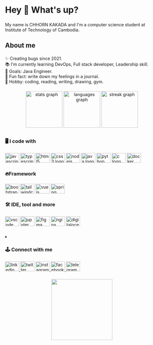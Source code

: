 <h1 align="left">Hey 👋 What's up?</h1>

###

<p align="left">My name is CHHORN KAKADA and I'm a computer science student at Institute of Technology of Cambodia.</p>

###

<h2 align="left">About me</h2>

###

<p align="left">✨ Creating bugs since 2021.<br>📚 I'm currently learning DevOps, Full stack developer, Leadership skill.<br>🎯 Goals: Java Engineer.<br>🎲 Fun fact: write down​ my feelings in a journal.<br>🖤 Hobby: coding, reading, writing, drawing, gym.</p>

###

<div align="center">
  <img src="https://github-readme-stats.vercel.app/api?username=ChhornKakada&hide_title=true&hide_rank=false&show_icons=true&include_all_commits=true&count_private=true&disable_animations=false&theme=dracula&locale=en&hide_border=true&order=1" height="120" alt="stats graph"  />
  <img src="https://github-readme-stats.vercel.app/api/top-langs?username=ChhornKakada&locale=en&hide_title=true&layout=compact&card_width=320&langs_count=6&theme=dracula&hide_border=true&order=2" height="120" alt="languages graph"  />
  <img src="https://streak-stats.demolab.com?user=ChhornKakada&locale=en&mode=daily&theme=dracula&hide_border=true&border_radius=5&order=3" height="120" alt="streak graph"  />
</div>

###

<h2 align="left"></h2>

###

<h3 align="left">🖥️ I code with</h3>

###

<div align="left">
  <img src="https://cdn.jsdelivr.net/gh/devicons/devicon/icons/javascript/javascript-original.svg" height="32" width="46" alt="javascript logo"  />
  <img src="https://cdn.jsdelivr.net/gh/devicons/devicon/icons/typescript/typescript-original.svg" height="32" width="46" alt="typescript logo"  />
  <img src="https://cdn.jsdelivr.net/gh/devicons/devicon/icons/html5/html5-original.svg" height="32" width="46" alt="html5 logo"  />
  <img src="https://cdn.jsdelivr.net/gh/devicons/devicon/icons/css3/css3-original.svg" height="32" width="46" alt="css3 logo"  />
  <img src="https://cdn.jsdelivr.net/gh/devicons/devicon/icons/nodejs/nodejs-original.svg" height="32" width="46" alt="nodejs logo"  />
  <img src="https://cdn.jsdelivr.net/gh/devicons/devicon/icons/java/java-original.svg" height="32" width="46" alt="java logo"  />
  <img src="https://cdn.jsdelivr.net/gh/devicons/devicon/icons/python/python-original.svg" height="32" width="46" alt="python logo"  />
  <img src="https://cdn.jsdelivr.net/gh/devicons/devicon/icons/c/c-original.svg" height="32" width="46" alt="c logo"  />
  <img src="https://cdn.jsdelivr.net/gh/devicons/devicon/icons/docker/docker-original.svg" height="32" width="46" alt="docker logo"  />
</div>

###

<h3 align="left">🔥Framework</h3>

###

<div align="left">
  <img src="https://cdn.jsdelivr.net/gh/devicons/devicon/icons/bootstrap/bootstrap-original.svg" height="32" width="46" alt="bootstrap logo"  />
  <img src="https://cdn.jsdelivr.net/gh/devicons/devicon/icons/tailwindcss/tailwindcss-original-wordmark.svg" height="32" width="46" alt="tailwindcss logo"  />
  <img src="https://cdn.jsdelivr.net/gh/devicons/devicon/icons/vuejs/vuejs-original.svg" height="32" width="46" alt="vuejs logo"  />
  <img src="https://cdn.jsdelivr.net/gh/devicons/devicon/icons/spring/spring-original.svg" height="32" width="46" alt="spring logo"  />
</div>

###

<h3 align="left">🛠️ IDE, tool and more</h3>

###

<div align="left">
  <img src="https://cdn.jsdelivr.net/gh/devicons/devicon/icons/vscode/vscode-original.svg" height="32" width="46" alt="vscode logo"  />
  <img src="https://cdn.jsdelivr.net/gh/devicons/devicon/icons/jupyter/jupyter-original.svg" height="32" width="46" alt="jupyter logo"  />
  <img src="https://cdn.jsdelivr.net/gh/devicons/devicon/icons/figma/figma-original.svg" height="32" width="46" alt="figma logo"  />
  <img src="https://cdn.jsdelivr.net/gh/devicons/devicon/icons/nginx/nginx-original.svg" height="32" width="46" alt="nginx logo"  />
  <img src="https://cdn.jsdelivr.net/gh/devicons/devicon/icons/digitalocean/digitalocean-original.svg" height="32" width="46" alt="digitalocean logo"  />
</div>

###

  <li align="left"><h3>🕹️ Connect with me</h3></li>

###

<div align="left">
  <a href="https://www.linkedin.com/in/kakadachhorn/" target="_blank">
    <img src="https://raw.githubusercontent.com/maurodesouza/profile-readme-generator/master/src/assets/icons/social/linkedin/default.svg" width="46" height="32" alt="linkedin logo"  />
  </a>
  <img src="https://raw.githubusercontent.com/maurodesouza/profile-readme-generator/master/src/assets/icons/social/twitter/default.svg" width="46" height="32" alt="twitter logo"  />
  <a href="https://www.instagram.com/_sacda_/" target="_blank">
    <img src="https://raw.githubusercontent.com/maurodesouza/profile-readme-generator/master/src/assets/icons/social/instagram/default.svg" width="46" height="32" alt="instagram logo"  />
  </a>
  <a href="https://www.facebook.com/chhornkakada.22/" target="_blank">
    <img src="https://raw.githubusercontent.com/maurodesouza/profile-readme-generator/master/src/assets/icons/social/facebook/default.svg" width="46" height="32" alt="facebook logo"  />
  </a>
  <a href="https://t.me/ChhornKakada" target="_blank">
    <img src="https://raw.githubusercontent.com/maurodesouza/profile-readme-generator/master/src/assets/icons/social/telegram/default.svg" width="46" height="32" alt="telegram logo"  />
  </a>
</div>

###

<div align="center">
  <img height="200" src="https://media.giphy.com/media/FoVzfcqCDSb7zCynOp/giphy.gif"  />
</div>

###